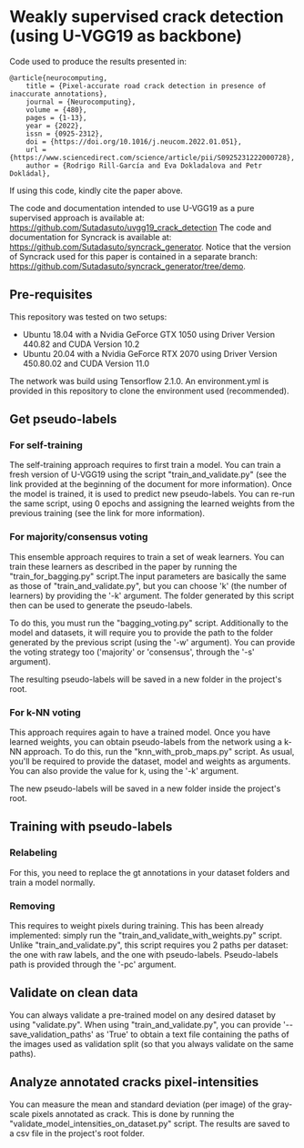# Weakly supervised crack detection (using U-VGG19 as backbone)
Code used to produce the results presented in:
```
@article{neurocomputing,
    title = {Pixel-accurate road crack detection in presence of inaccurate annotations},
    journal = {Neurocomputing},
    volume = {480},
    pages = {1-13},
    year = {2022},
    issn = {0925-2312},
    doi = {https://doi.org/10.1016/j.neucom.2022.01.051},
    url = {https://www.sciencedirect.com/science/article/pii/S0925231222000728},
    author = {Rodrigo Rill-García and Eva Dokladalova and Petr Dokládal},
```
If using this code, kindly cite the paper above.

The code and documentation intended to use U-VGG19 as a pure supervised approach is available at: https://github.com/Sutadasuto/uvgg19_crack_detection
The code and documentation for Syncrack is available at: https://github.com/Sutadasuto/syncrack_generator. Notice that the version of Syncrack used for this paper is contained in a separate branch: https://github.com/Sutadasuto/syncrack_generator/tree/demo.

## Pre-requisites
This repository was tested on two setups:
* Ubuntu 18.04 with a Nvidia GeForce GTX 1050 using Driver Version 440.82 and CUDA Version 10.2
* Ubuntu 20.04 with a Nvidia GeForce RTX 2070 using Driver Version 450.80.02 and CUDA Version 11.0

The network was build using Tensorflow 2.1.0. An environment.yml is provided in this repository to clone the environment used (recommended).

## Get pseudo-labels
### For self-training
The self-training approach requires to first train a model. You can train a fresh version of U-VGG19 using the script "train_and_validate.py" (see the link provided at the beginning of the document for more information). Once the model is trained, it is used to predict new pseudo-labels. You can re-run the same script, using 0 epochs and assigning the learned weights from the previous training (see the link for more information).

### For majority/consensus voting
This ensemble approach requires to train a set of weak learners. You can train these learners as described in the paper by running the "train_for_bagging.py" script.The input parameters are basically the same as those of "train_and_validate.py", but you can choose 'k' (the number of learners) by providing the '-k' argument. The folder generated by this script then can be used to generate the pseudo-labels.

To do this, you must run the "bagging_voting.py" script. Additionally to the model and datasets, it will require you to provide the path to the folder generated by the previous script (using the '-w' argument). You can provide the voting strategy too ('majority' or 'consensus', through the '-s' argument).

The resulting pseudo-labels will be saved in a new folder in the project's root.

### For k-NN voting
This approach requires again to have a trained model. Once you have learned weights, you can obtain pseudo-labels from the network using a k-NN approach. To do this, run the "knn_with_prob_maps.py" script. As usual, you'll be required to provide the dataset, model and weights as arguments. You can also provide the value for k, using the '-k' argument.

The new pseudo-labels will be saved in a new folder inside the project's root.

## Training with pseudo-labels

### Relabeling
For this, you need to replace the gt annotations in your dataset folders and train a model normally.

### Removing
This requires to weight pixels during training. This has been already implemented: simply run the "train_and_validate_with_weights.py" script. Unlike "train_and_validate.py", this script requires you 2 paths per dataset: the one with raw labels, and the one with pseudo-labels. Pseudo-labels path is provided through the '-pc' argument.

## Validate on clean data
You can always validate a pre-trained model on any desired dataset by using "validate.py". When using "train_and_validate.py", you can provide '--save_validation_paths' as 'True' to obtain a text file containing the paths of the images used as validation split (so that you always validate on the same paths).

## Analyze annotated cracks pixel-intensities
You can measure the mean and standard deviation (per image) of the gray-scale pixels annotated as crack. This is done by running the "validate_model_intensities_on_dataset.py" script. The results are saved to a csv file in the project's root folder.
